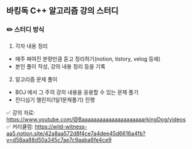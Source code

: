 ## 바킹독 C++ 알고리즘 강의 스터디

### ✏️ 스터디 방식
  1. 각자 내용 정리
- 매주 짜여진 분량만큼 듣고 정리하기(notion, tistory, velog 등에)
- 본인 풀이 작성, 강의 내용 정리 등을 기록

2. 알고리즘 문제 풀이
- BOJ 에서 그 주의 강의 내용을 응용할 수 있는 문제 풀기
- 잔디심기 챌린지(1일1문제풀기) 진행

 ✅ 강의 자료: https://www.youtube.com/@BaaaaaaaaaaaaaaaaaaaaarkingDog/videos <br>
 ✅ 커리큘럼: https://wild-witness-aa5.notion.site/42a8aa572d8f4ce7a4dee45d6616a4fb?v=d58aa88d50a345c7ae7c9aaba6fe4ce9 

